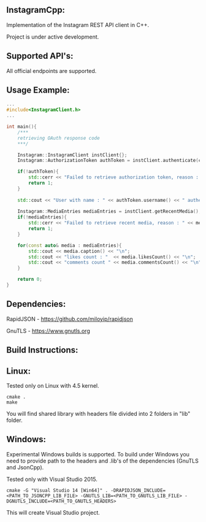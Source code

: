 InstagramCpp:
----------------
Implementation of the Instagram REST API client in C++.

Project is under active development.

Supported API's:
----------------
All official endpoints are supported.

Usage Example:
----------------
``` cpp
...
#include<InstagramClient.h>
...

int main(){
    /***
    retrieving OAuth response code
    ***/

    Instagram::InstagramClient instClient{};
    Instagram::AuthorizationToken authToken = instClient.authenticate(code, clientId, clientSecret, redirectUri);

    if(!authToken){
        std::cerr << "Failed to retrieve authorization token, reason : " << authToken.errorMessage() << std::endl;
        return 1;
    }
    
    std::cout << "User with name : " << authToken.username() << " authenticated" << std::endl;
    
    Instagram::MediaEntries mediaEntries = instClient.getRecentMedia();
    if(!mediaEntries){
        std::cerr << "Failed to retrieve recent media, reason : " << mediaEntries.errorMessage() << std::endl;
        return 1;
    }

    for(const auto& media : mediaEntries){
        std::cout << media.caption() << "\n";
        std::cout << "likes count : "  << media.likesCount() << "\n";
        std::cout << "comments count " << media.commentsCount() << "\n"<< std::endl; 
    }

    return 0;
}
```

Dependencies:
----------------
RapidJSON - https://github.com/miloyip/rapidjson

GnuTLS - https://www.gnutls.org

Build Instructions:
----------------

Linux:
----------------

Tested only on Linux with 4.5 kernel.

    cmake .
    make

You will find shared library with headers file divided into 2 folders in "lib" folder.

Windows:
----------------

Experimental Windows builds is supported. To build under Windows you need to provide path to the headers and .lib's of the dependencies (GnuTLS and JsonCpp).

Tested only with Visual Studio 2015.

    cmake -G "Visual Studio 14 [Win64]" . -DRAPIDJSON_INCLUDE=<PATH_TO_JSONCPP_LIB_FILE> -GNUTLS_LIB=<PATH_TO_GNUTLS_LIB_FILE> -DGNUTLS_INCLUDE=<PATH_TO_GNUTLS_HEADERS>

This will create Visual Studio project.
